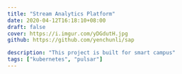 ```yaml
---
title: "Stream Analytics Platform"
date: 2020-04-12T16:18:10+08:00
draft: false
cover: https://i.imgur.com/yDGdutH.jpg
github: https://github.com/yenchunli/sap

description: "This project is built for smart campus"
tags: ["kubernetes", "pulsar"]
---
```


